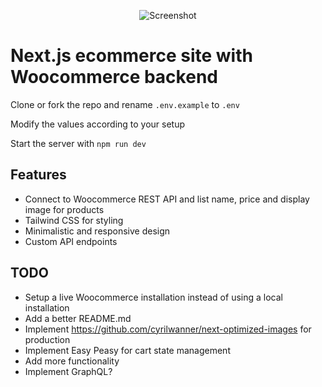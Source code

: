 <p align="center">
<img src="https://github.com/w3bdesign/nextjs-woocommerce/blob/master/screenshot.jpg" alt="Screenshot"/>
</p>

# Next.js ecommerce site with Woocommerce backend

Clone or fork the repo and rename ```.env.example``` to ```.env```

Modify the values according to your setup

Start the server with ```npm run dev ```

## Features

- Connect to Woocommerce REST API and list name, price and display image for products
- Tailwind CSS for styling
- Minimalistic and responsive design
- Custom API endpoints

## TODO

- Setup a live Woocommerce installation instead of using a local installation
- Add a better README.md
- Implement https://github.com/cyrilwanner/next-optimized-images for production
- Implement Easy Peasy for cart state management
- Add more functionality
- Implement GraphQL?




